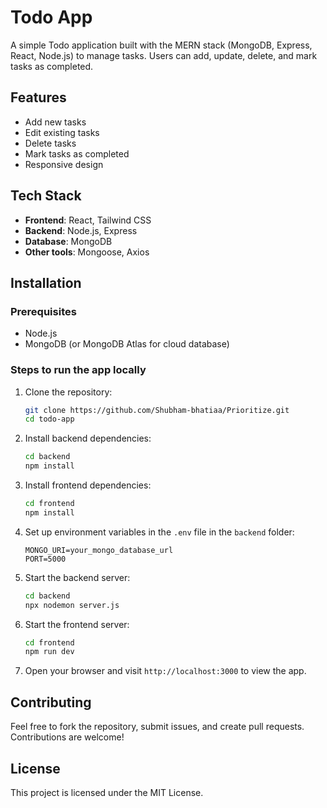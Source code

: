 # Todo App

A simple Todo application built with the MERN stack (MongoDB, Express, React, Node.js) to manage tasks. Users can add, update, delete, and mark tasks as completed.

## Features

- Add new tasks
- Edit existing tasks
- Delete tasks
- Mark tasks as completed
- Responsive design

## Tech Stack

- **Frontend**: React, Tailwind CSS
- **Backend**: Node.js, Express
- **Database**: MongoDB
- **Other tools**: Mongoose, Axios

## Installation

### Prerequisites

- Node.js
- MongoDB (or MongoDB Atlas for cloud database)

### Steps to run the app locally

1. Clone the repository:
    ```bash
    git clone https://github.com/Shubham-bhatiaa/Prioritize.git
    cd todo-app
    ```

2. Install backend dependencies:
    ```bash
    cd backend
    npm install
    ```

3. Install frontend dependencies:
    ```bash
    cd frontend
    npm install
    ```

4. Set up environment variables in the `.env` file in the `backend` folder:
    ```env
    MONGO_URI=your_mongo_database_url
    PORT=5000
    ```

5. Start the backend server:
    ```bash
    cd backend
    npx nodemon server.js
    ```

6. Start the frontend server:
    ```bash
    cd frontend
    npm run dev
    ```

7. Open your browser and visit `http://localhost:3000` to view the app.

## Contributing

Feel free to fork the repository, submit issues, and create pull requests. Contributions are welcome!

## License

This project is licensed under the MIT License.
